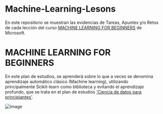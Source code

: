 # Machine-Learning-Lesons

En este repositorio se muestran las evidencias de Tareas, Apuntes y/o Retos de cada lección del curso <a href="https://github.com/microsoft/ML-For-Beginners/tree/main"> MACHINE LEARNING FOR BEGINNERS</a> de Microsoft.

#  MACHINE LEARNING FOR BEGINNERS
En este plan de estudios, se aprenderá sobre lo que a veces se denomina aprendizaje automático clásico (Machine learning), utilizando principalmente Scikit-learn como biblioteca y evitando el aprendizaje profundo, que se trata en el plan de estudios ['Ciencia de datos para principiantes'](https://aka.ms/datascience-beginners).

![image](https://github.com/Yoel-Gasca/Machine-Learning-Lesons/assets/83617933/5470ea97-3b9c-4dbe-b284-cb82cae93a44)

